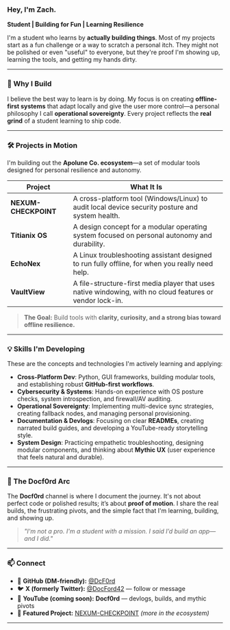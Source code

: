 ### **Hey, I'm Zach.**

**Student | Building for Fun | Learning Resilience**

I'm a student who learns by **actually building things**. Most of my projects start as a fun challenge or a way to scratch a personal itch. They might not be polished or even "useful" to everyone, but they're proof I'm showing up, learning the tools, and getting my hands dirty.

---

### **🧠 Why I Build**

I believe the best way to learn is by doing. My focus is on creating **offline-first systems** that adapt locally and give the user more control—a personal philosophy I call **operational sovereignty**. Every project reflects the **real grind** of a student learning to ship code.

---

### **🛠️ Projects in Motion**

I'm building out the **Apolune Co. ecosystem**—a set of modular tools designed for personal resilience and autonomy.

| Project | What It Is |
|---|---|
| **NEXUM-CHECKPOINT** | A cross-platform tool (Windows/Linux) to audit local device security posture and system health. |
| **Titianix OS** | A design concept for a modular operating system focused on personal autonomy and durability. |
| **EchoNex** | A Linux troubleshooting assistant designed to run fully offline, for when you really need help. |
| **VaultView** | A file-structure-first media player that uses native windowing, with no cloud features or vendor lock-in. |

> **The Goal:** Build tools with **clarity, curiosity, and a strong bias toward offline resilience.**

---

### **💡 Skills I'm Developing**

These are the concepts and technologies I'm actively learning and applying:

* **Cross-Platform Dev**: Python, GUI frameworks, building modular tools, and establishing robust **GitHub-first workflows**.
* **Cybersecurity & Systems**: Hands-on experience with OS posture checks, system introspection, and firewall/AV auditing.
* **Operational Sovereignty**: Implementing multi-device sync strategies, creating fallback nodes, and managing personal provisioning.
* **Documentation & Devlogs**: Focusing on clear **READMEs**, creating narrated build guides, and developing a YouTube-ready storytelling style.
* **System Design**: Practicing empathetic troubleshooting, designing modular components, and thinking about **Mythic UX** (user experience that feels natural and durable).

---

### **🎥 The Docf0rd Arc**

The **Docf0rd** channel is where I document the journey. It's not about perfect code or polished results; it’s about **proof of motion**. I share the real builds, the frustrating pivots, and the simple fact that I'm learning, building, and showing up.

> *"I'm not a pro. I'm a student with a mission. I said I’d build an app—and I did."*

---

### 📫 Connect

- 💬 **GitHub (DM-friendly):** [@DcF0rd](https://github.com/DcF0rd)  
- 🐦 **X (formerly Twitter):** [@DocFord42](https://x.com/DocFord42) — follow or message  
- 🎥 **YouTube (coming soon):** **Docf0rd** — devlogs, builds, and mythic pivots  
- 🧠 **Featured Project:** [NEXUM-CHECKPOINT](https://github.com/DcF0rd/nexum-checkpoint) *(more in the ecosystem)*

---
